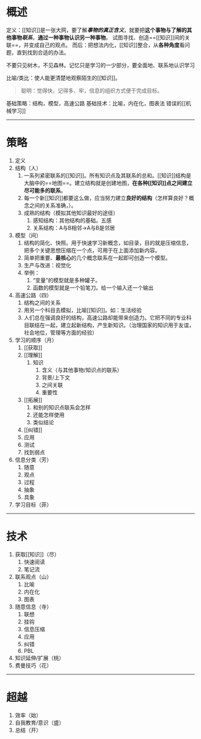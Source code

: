 # 概述
定义：[[知识]]是一张大网，要了解***事物的真正含义***，就要把**这个事物与了解的其他事物*联系***，**通过一种事物认识另一种事物**。
试图寻找、创造==[[知识]]间的关联==，并变成自己的观点。
而后：把想法内化，[[知识]]整合，从**各种角度**看问题，直到找到合适的办法。

不要只见树木，不见森林。记忆只是学习的一少部分，要全面地、联系地认识学习

比喻/类比：使人能更清楚地观察陌生的[[知识]]。

>聪明：觉得快，记得多、牢，信息的组织方式便于完成目标。

基础策略：结构，模型，高速公路
基础技术：比喻，内在化，图表法
错误的[[机械学习]]


- - -
# 策略
1. 定义
2. 结构（人）
	1. 一系列紧密联系的[[知识]]。所有知识点及其联系的总和。[[知识]]结构是大脑中的==地图==。建立结构就是创建地图，**在各种[[知识]]点之间建立尽可能多的联系**。
	2. 每一个新[[知识]]都要这么做，应当努力建立**良好的结构**（怎样算良好？概念之间的关系准确，）。
	3. 成熟的结构（模拟其他知识最好的途径）
		1. 感知结构：其他结构的基础。五感
		2. 关系结构：A与B相邻→A与B是邻居
3. 模型（间）
	1. 结构的简化、快照。用于快速学习新概念，如目录，目的就是压缩信息，把多个关键思想压缩在一个点，可用于在上面添加新内容。
	2. 简单把重要、**最核心**的几个概念联系在一起即可创造一个模型。
	3. 生产与改进：视觉化
	4. 举例：
		1. “变量”的模型就是多种罐子。
		2. 函数的模型就是一个铅笔刀。给一个输入还一个输出
4. 高速公路（四）
	1. 结构之间的关系
	2. 用另一个科目去模拟，比喻[[知识]]。如：生活经验
	3. 人们总在强调良好的结构，高速公路却能带来创造力。它把不同的专业科目联结在一起，建立起新结构，产生新知识。（治理国家的知识用于友谊，社会地位，管理等方面的经验）
5. 学习的顺序（月）
	1. [[获取]]
	2. [[理解]]
		1. 知识
			1. 含义（与其他事物/知识点的联系）
			2. 背景/上下文
			3. 之间关联
			4. 重要性
	3. [[拓展]]
		1. 和别的知识点联系会怎样
		2. 还能怎样使用
		3. 类似结论
	4. [[纠错]]
	5. 应用
	6. 测试
	7. 找到弱点
6. 信息分类（芳）
	1. 随意
	2. 观点
	3. 过程
	4. 抽象
	5. 具象
7. 学习目标（菲）

- - -
# 技术
1. 获取[[知识]]（尽）
	1. 快速阅读
	2. 笔记流
2. 联系观点（山）
	1. 比喻
	2. 内在化
	3. 图表
3. 随意信息（寺）
	1. 联想
	2. 挂钩
	3. 信息压缩
	4. 应用
	5. 纠错
	6. PBL
4. 知识延伸/扩展（桃）
5. 费曼技巧（花）

- - -
# 超越
1. 效率（始）
2. 自我教育/意识（盛）
3. 总结（开）
